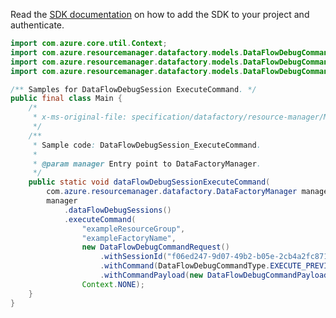 Read the [SDK documentation](https://github.com/Azure/azure-sdk-for-java/blob/azure-resourcemanager-datafactory_1.0.0-beta.13/sdk/datafactory/azure-resourcemanager-datafactory/README.md) on how to add the SDK to your project and authenticate.

```java
import com.azure.core.util.Context;
import com.azure.resourcemanager.datafactory.models.DataFlowDebugCommandPayload;
import com.azure.resourcemanager.datafactory.models.DataFlowDebugCommandRequest;
import com.azure.resourcemanager.datafactory.models.DataFlowDebugCommandType;

/** Samples for DataFlowDebugSession ExecuteCommand. */
public final class Main {
    /*
     * x-ms-original-file: specification/datafactory/resource-manager/Microsoft.DataFactory/stable/2018-06-01/examples/DataFlowDebugSession_ExecuteCommand.json
     */
    /**
     * Sample code: DataFlowDebugSession_ExecuteCommand.
     *
     * @param manager Entry point to DataFactoryManager.
     */
    public static void dataFlowDebugSessionExecuteCommand(
        com.azure.resourcemanager.datafactory.DataFactoryManager manager) {
        manager
            .dataFlowDebugSessions()
            .executeCommand(
                "exampleResourceGroup",
                "exampleFactoryName",
                new DataFlowDebugCommandRequest()
                    .withSessionId("f06ed247-9d07-49b2-b05e-2cb4a2fc871e")
                    .withCommand(DataFlowDebugCommandType.EXECUTE_PREVIEW_QUERY)
                    .withCommandPayload(new DataFlowDebugCommandPayload().withStreamName("source1").withRowLimits(100)),
                Context.NONE);
    }
}
```
